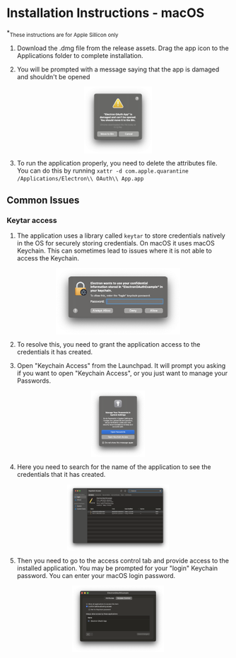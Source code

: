 # Installation Instructions - macOS
*<sub>These instructions are for Apple Sillicon only</sub>

1. Download the .dmg file from the release assets. Drag the app icon to the Applications folder to complete installation.

2. You will be prompted with a message saying that the app is damaged and shouldn't be opened
<img src="../assets/damaged.png" alt="Damaged DMG" height="150" style="display: block; margin: 0 auto;">

3. To run the application properly, you need to delete the attributes file. You can do this by running `xattr -d com.apple.quarantine /Applications/Electron\\ OAuth\\ App.app`

## Common Issues

### Keytar access
1. The application uses a library called `keytar` to store credentials natively in the OS for securely storing credentials. On macOS it uses macOS Keychain. This can sometimes lead to issues where it is not able to access the Keychain.

<img src="../assets/keytar.png" alt="Keytar issue" height="150" style="display: block; margin: 0 auto;">

2. To resolve this, you need to grant the application access to the credentials it has created. 

3. Open "Keychain Access" from the Launchpad. It will prompt you asking if you want to open "Keychain Access", or you just want to manage your Passwords.

<img src="../assets/keychain-prompt.png" alt="Keytar issue" height="150" style="display: block; margin: 0 auto;">

4. Here you need to search for the name of the application to see the credentials that it has created. 

<img src="../assets/keychain-access.png" alt="Keytar issue" height="150" style="display: block; margin: 0 auto;">

5. Then you need to go to the access control tab and provide access to the installed application. You may be prompted for your "login" Keychain password. You can enter your macOS login password.

<img src="../assets/keychain-final.png" alt="Keytar issue" height="150" style="display: block; margin: 0 auto;">